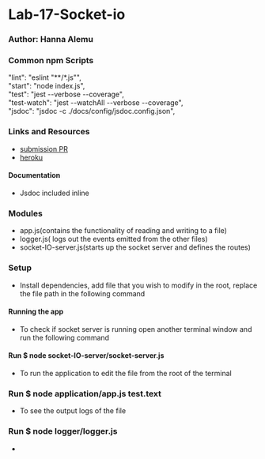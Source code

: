 # Lab-17-Socket-io

### Author: Hanna Alemu

### Common npm Scripts
 "lint": "eslint \"**/*.js\"",  
   "start": "node index.js",  
   "test": "jest --verbose --coverage",  
   "test-watch": "jest --watchAll --verbose --coverage",  
   "jsdoc": "jsdoc -c ./docs/config/jsdoc.config.json",  

### Links and Resources
* [submission PR]()
* [heroku]()
#### Documentation
* Jsdoc included inline

### Modules

 * app.js(contains the functionality of reading and writing to a file)
 * logger.js( logs out the events emitted from the other files)
 * socket-IO-server.js(starts up the socket server and defines the routes)

### Setup
* Install dependencies, add file that you wish to modify in the root, replace the file path in the following command

#### Running the app

* To check if socket server is running open another terminal window and run the following command
#### Run $ node socket-IO-server/socket-server.js 

* To run the application to edit the file from the root of the terminal

### Run $ node application/app.js test.text

* To see the output logs of the file 

### Run $ node logger/logger.js
*